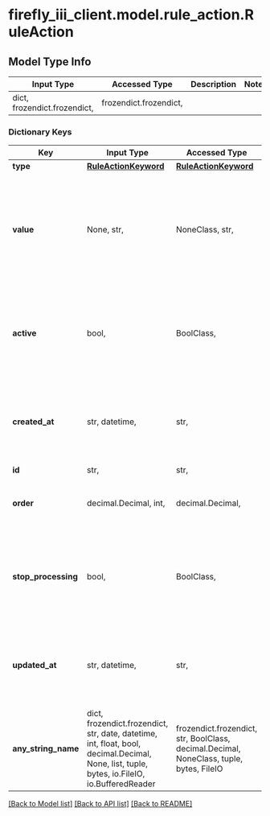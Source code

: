 # firefly_iii_client.model.rule_action.RuleAction

## Model Type Info
Input Type | Accessed Type | Description | Notes
------------ | ------------- | ------------- | -------------
dict, frozendict.frozendict,  | frozendict.frozendict,  |  | 

### Dictionary Keys
Key | Input Type | Accessed Type | Description | Notes
------------ | ------------- | ------------- | ------------- | -------------
**type** | [**RuleActionKeyword**](RuleActionKeyword.md) | [**RuleActionKeyword**](RuleActionKeyword.md) |  | 
**value** | None, str,  | NoneClass, str,  | The accompanying value the action will set, change or update. Can be empty, but for some types this value is mandatory. | 
**active** | bool,  | BoolClass,  | If the action is active. Defaults to true. | [optional] if omitted the server will use the default value of True
**created_at** | str, datetime,  | str,  |  | [optional] value must conform to RFC-3339 date-time
**id** | str,  | str,  |  | [optional] 
**order** | decimal.Decimal, int,  | decimal.Decimal,  | Order of the action | [optional] value must be a 32 bit integer
**stop_processing** | bool,  | BoolClass,  | When true, other actions will not be fired after this action has fired. Defaults to false. | [optional] if omitted the server will use the default value of False
**updated_at** | str, datetime,  | str,  |  | [optional] value must conform to RFC-3339 date-time
**any_string_name** | dict, frozendict.frozendict, str, date, datetime, int, float, bool, decimal.Decimal, None, list, tuple, bytes, io.FileIO, io.BufferedReader | frozendict.frozendict, str, BoolClass, decimal.Decimal, NoneClass, tuple, bytes, FileIO | any string name can be used but the value must be the correct type | [optional]

[[Back to Model list]](../../README.md#documentation-for-models) [[Back to API list]](../../README.md#documentation-for-api-endpoints) [[Back to README]](../../README.md)

